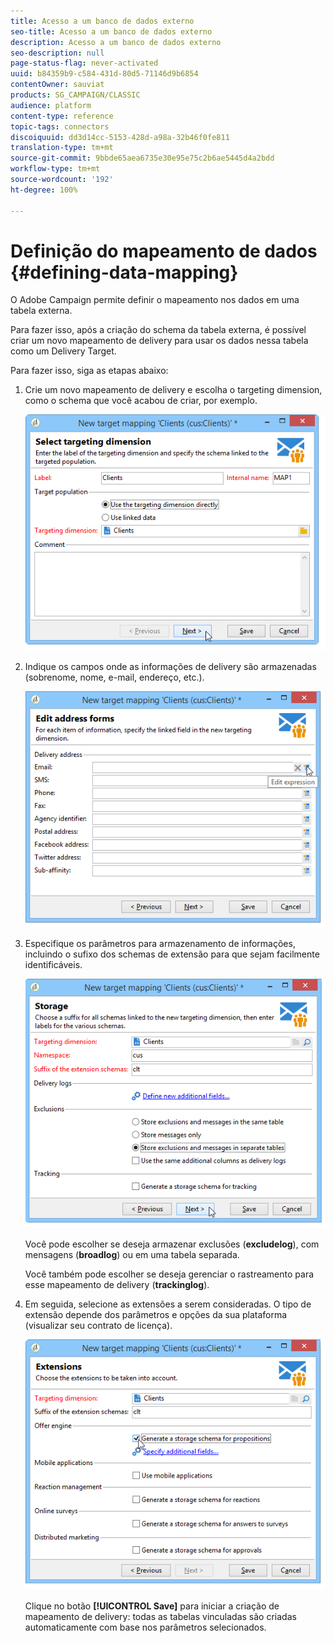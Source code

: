```yaml
---
title: Acesso a um banco de dados externo
seo-title: Acesso a um banco de dados externo
description: Acesso a um banco de dados externo
seo-description: null
page-status-flag: never-activated
uuid: b84359b9-c584-431d-80d5-71146d9b6854
contentOwner: sauviat
products: SG_CAMPAIGN/CLASSIC
audience: platform
content-type: reference
topic-tags: connectors
discoiquuid: dd3d14cc-5153-428d-a98a-32b46f0fe811
translation-type: tm+mt
source-git-commit: 9bbde65aea6735e30e95e75c2b6ae5445d4a2bdd
workflow-type: tm+mt
source-wordcount: '192'
ht-degree: 100%

---
```



# Definição do mapeamento de dados {#defining-data-mapping}

O Adobe Campaign permite definir o mapeamento nos dados em uma tabela externa.

Para fazer isso, após a criação do schema da tabela externa, é possível criar um novo mapeamento de delivery para usar os dados nessa tabela como um Delivery Target.

Para fazer isso, siga as etapas abaixo:

1. Crie um novo mapeamento de delivery e escolha o targeting dimension, como o schema que você acabou de criar, por exemplo.

   ![](assets/wf_new_mapping_create_fda.png)

1. Indique os campos onde as informações de delivery são armazenadas (sobrenome, nome, e-mail, endereço, etc.).

   ![](assets/wf_new_mapping_define_join.png)

1. Especifique os parâmetros para armazenamento de informações, incluindo o sufixo dos schemas de extensão para que sejam facilmente identificáveis.

   ![](assets/wf_new_mapping_define_names.png)

   Você pode escolher se deseja armazenar exclusões (**excludelog**), com mensagens (**broadlog**) ou em uma tabela separada.

   Você também pode escolher se deseja gerenciar o rastreamento para esse mapeamento de delivery (**trackinglog**).

1. Em seguida, selecione as extensões a serem consideradas. O tipo de extensão depende dos parâmetros e opções da sua plataforma (visualizar seu contrato de licença).

   ![](assets/wf_new_mapping_define_extensions.png)

   Clique no botão **[!UICONTROL Save]** para iniciar a criação de mapeamento de delivery: todas as tabelas vinculadas são criadas automaticamente com base nos parâmetros selecionados.
